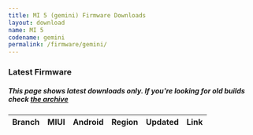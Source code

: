 ```yaml
---
title: MI 5 (gemini) Firmware Downloads
layout: download
name: MI 5
codename: gemini
permalink: /firmware/gemini/
---
```



### Latest Firmware
##### This page shows latest downloads only. If you're looking for old builds check [the archive](/archive/firmware/gemini/)


<div class="table-responsive-md" id="table-wrapper">
<table id="firmware" class="compact table table-striped table-hover table-sm">
    <thead class="thead-dark">
        <tr>
            <th>Branch</th>
            <th>MIUI</th>
            <th>Android</th>
            <th>Region</th>
            <th>Updated</th>
            <th>Link</th>
        </tr>
    </thead>
    <script>loadFirmwareDownloads('gemini', 'latest')</script>
</table>
</div>
